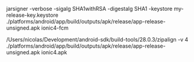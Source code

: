 jarsigner -verbose -sigalg SHA1withRSA -digestalg SHA1 -keystore my-release-key.keystore ./platforms/android/app/build/outputs/apk/release/app-release-unsigned.apk ionic4-fcm

/Users/nicolas/Development/android-sdk/build-tools/28.0.3/zipalign -v 4 ./platforms/android/app/build/outputs/apk/release/app-release-unsigned.apk ionic4.apk